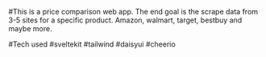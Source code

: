 #This is a price comparison web app. The end goal is the scrape data from 3-5 sites for a specific product. 
Amazon, walmart, target, bestbuy and maybe more.

#Tech used
#sveltekit
#tailwind
#daisyui
#cheerio
